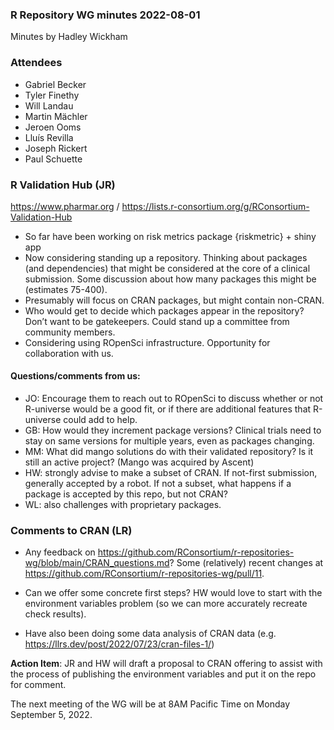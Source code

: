 ### R Repository WG minutes 2022-08-01

Minutes by Hadley Wickham

### Attendees

* Gabriel Becker
* Tyler Finethy
* Will Landau
* Martin Mächler
* Jeroen Ooms
* Lluís Revilla
* Joseph Rickert
* Paul Schuette

### R Validation Hub (JR)
https://www.pharmar.org / https://lists.r-consortium.org/g/RConsortium-Validation-Hub

* So far have been working on risk metrics package {riskmetric} + shiny app
* Now considering standing up a repository. Thinking about packages (and dependencies) that might be considered at the core of a clinical submission. Some discussion about how many packages this might be (estimates 75-400).
* Presumably will focus on CRAN packages, but might contain non-CRAN.
* Who would get to decide which packages appear in the repository? Don’t want to be gatekeepers. Could stand up a committee from community members. 
* Considering using ROpenSci infrastructure.
Opportunity for collaboration with us.

#### Questions/comments from us:

* JO: Encourage them to reach out to ROpenSci to discuss whether or not R-universe would be a good fit, or if there are additional features that R-universe could add to help.
* GB: How would they increment package versions? Clinical trials need to stay on same versions for multiple years, even as packages changing.
* MM: What did mango solutions do with their validated repository? Is it still an active project? (Mango was acquired by Ascent)
* HW: strongly advise to make a subset of CRAN. If not-first submission, generally accepted by a robot. If not a subset, what happens if a package is accepted by this repo, but not CRAN?
* WL: also challenges with proprietary packages. 

### Comments to CRAN (LR)

* Any feedback on https://github.com/RConsortium/r-repositories-wg/blob/main/CRAN_questions.md? Some (relatively) recent changes at https://github.com/RConsortium/r-repositories-wg/pull/11.

* Can we offer some concrete first steps? HW would love to start with the environment variables problem (so we can more accurately recreate check results).

* Have also been doing some data analysis of CRAN data (e.g. https://llrs.dev/post/2022/07/23/cran-files-1/) 

**Action Item**: JR and HW will draft a proposal to CRAN offering to assist with the process of publishing the environment variables and put it on the repo for comment.

The next meeting of the WG will be at 8AM Pacific Time on Monday September 5, 2022. 
